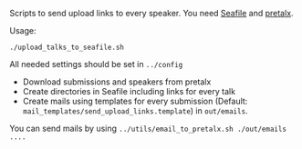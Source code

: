 Scripts to send upload links to every speaker. You need [Seafile] and [pretalx].

Usage:

    ./upload_talks_to_seafile.sh

All needed settings should be set in `../config` 

- Download submissions and speakers from pretalx
- Create directories in Seafile including links for every talk
- Create mails using templates for every submission (Default: `mail_templates/send_upload_links.template`) in `out/emails`.

You can send mails by using `../utils/email_to_pretalx.sh ./out/emails ....`

[Seafile]: https://seafile.com/
[pretalx]: https://pretalx.com/

